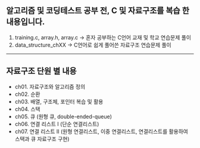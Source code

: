 ## 알고리즘 및 코딩테스트 공부 전, C 및 자료구조를 복습 한 내용입니다.

1. training.c, array.h, array.c -> 혼자 공부하는 C언어 교재 및 학교 연습문제 풀이   
2. data_structure_chXX -> C언어로 쉽게 풀어쓴 자료구조 연습문제 풀이   
---

## 자료구조 단원 별 내용

- ch01. 자료구조와 알고리즘 정의   
- ch02. 순환   
- ch03. 배열, 구조체, 포인터 복습 및 활용   
- ch04. 스택   
- ch05. 큐 (원형 큐, double-ended-queue)   
- ch06. 연결 리스트 I (단순 연결리스트)   
- ch07. 연결 리스트 II (원형 연결리스트, 이중 연결리스트, 연결리스트를 활용하여 스택과 큐 자료구조 구현)   
